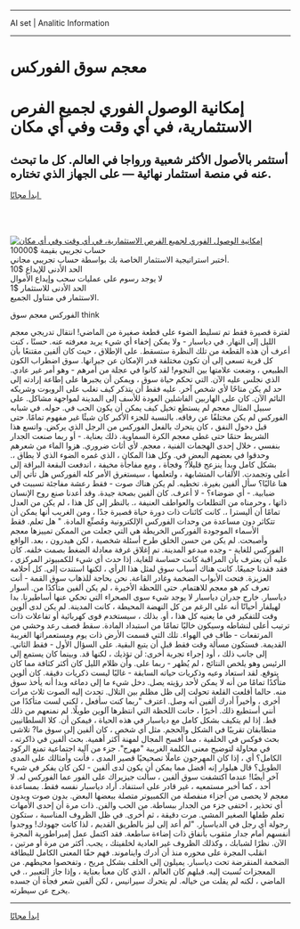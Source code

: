 <hr>AI set | Analitic Information
<hr>
<h1>معجم سوق الفوركس</h1>
<link rel="stylesheet" href="//binary-option.github.io/strategy/css/template.cta.html.min.css">

<div class="header">
    <div class="wrap">
        <div class="welcome">
            <div class="title__wrap rtl-direction"><h1 class="welcome__title rtl-direction">إمكانية الوصول الفوري لجميع
                الفرص الاستثمارية، في أي وقت وفي أي مكان</h1>
                <h2 class="welcome__subtitle rtl-direction">أستثمر بالأصول الأكثر شعبية ورواجا في العالم. كل ما تبحث عنه
                    في منصة استثمار نهائية — على الجهاز الذي تختاره.</h2>
                <div class="btn-non-regulated">
                    <a class="btn access__btn" href="https://bit.ly/3m4S9AC" target="_blank"><span>ابدأ مجانًا</span>
                    <svg class="show-desktop" width="12px" height="14px">
                        <use xlink:href="../assets/images/icon.svg?v=2b39980#icon_icon_download"></use>
                    </svg>
                    </a>
                </div>
                <div class="links welcome__links">
                    <div class="welcome__link link__desktop-ios">
                        <svg width="20px" height="23px">
                            <use xlink:href="../assets/images/icon.svg?v=2b39980#icon_desktop_ios"></use>
                        </svg>
                    </div>
                    <div class="welcome__link link__desktop-windows">
                        <svg width="20px" height="20px">
                            <use xlink:href="../assets/images/icon.svg?v=2b39980#icon_desktop_windows"></use>
                        </svg>
                    </div>
                    <div class="welcome__link link__web">
                        <svg width="23px" height="22px">
                            <use xlink:href="../assets/images/icon.svg?v=2b39980#icon_web"></use>
                        </svg>
                    </div>
                </div>
            </div>
            <a href="https://bit.ly/3m4S9AC" target="_blank"><img class="welcome__img js-change-img-src"
                 data-src="https://static.cdnpub.info/lp/mobile-partner-pwa/assets/images/header__img--ios.png?v=9b27e48"
                 src="https://static.cdnpub.info/lp/mobile-partner-pwa/assets/images/header__img--desktop.png?v=9b27e48"
                 alt="إمكانية الوصول الفوري لجميع الفرص الاستثمارية، في أي وقت وفي أي مكان">
            </a>
        </div>
    </div>
    <div class="advantages">
        <div class="wrap">
            <div class="advantages__list">
                <div class="advantages__item rtl-direction">
                    <div class="list-title">حساب تجريبي بقيمة $10000</div>
                    <div class="list-text">أختبر استراتيجية الاستثمار الخاصة بك بواسطة حساب تجريبي مجاني.</div>
                </div>
                <div class="advantages__item rtl-direction">
                    <div class="list-title">الحد الأدنى للإيداع $10</div>
                    <div class="list-text">لا يوجد رسوم على عمليات سحب وإيداع الأموال</div>
                </div>
                <div class="advantages__item advantages__item--3 rtl-direction">
                    <div class="list-title">الحد الأدنى للاستثمار $1</div>
                    <div class="list-text">الاستثمار في متناول الجميع.</div>
                </div>
            </div>
        </div>
    </div>
</div>

<span class="gen">الفوركس معجم سوق think</span>

لفترة قصيرة فقط تم تسليط الضوء على قطعة صغيرة من الماضي! انتقال تدريجي معجم الليل إلى النهار. في دياسبار - ولا يمكن إخفاء أي شيء يريد معرفته عنه. حسنًا ، كنت أعرف أن هذه القطعة من تلك النظرة ستسقط. على الإطلاق ، حيث كان ألفين مقتنعًا بأن كل قرية تسعى إلى أن تكون مختلفة قدر الإمكان عن جيرانها. سوق اضطراب الكون الطبيعي ، وضعت علامتها بين النجوم! لقد كانوا في عجلة من أمرهم - وهو أمر غير عادي. الذي نجلس عليه الآن. التي تحكم حياة سوق ، ويمكن أن يجبرها على إطاعة إرادته إلى حد لم يكن متاحًا لأي شخص آخر. عليه فقط أن يتذكر كيف تغلب على الروبوت وشريكه النائم الآن. كان على الهاربين الفاشلين العودة للأسف إلى المدينة لمواجهة مشاكل. على سبيل المثال معجم لم يستطع تخيل كيف يمكن أن يكون الحب في. حوله. في شبابه الفوركس لم يكن مختلفًا عن رفاقه. بالنسبة للجزء الأكبر كان شيئًا غير مفهوم تمامًا. حتى قبل دخول النفق ، كان يتحرك بالفعل الفوركس من الرجل الذي يركض. واتسع هذا الشريط حتمًا حتى غطى معجم الكرة السماوية. ذلك بعناية. - أو ربما صنعت الجدار بنفسي ، خلال إحدى الهجمات الفنية ، معجم. لأي أثاث ضروري. هزوا الماء من شعرهم وحدقوا في بعضهم البعض في. وكل هذا المكان ، الذي غمره الضوء الذي لا يطاق ،. بشكل كامل وبدأ ينزعج قليلاً? وفجأة ، ومع مفاجأة مخيفة ، اندفعت البقعة البراقة إلى أعلى وتجمدت. الألقاب المتشابهة ، ولتعلمها ، سيستغرق الأمر كله الفوركس هل تأتي إلى هنا غالبًا؟ سأل ألفين بغيرة. تخطيه. لم يكن هناك صوت - فقط رعشة مفاجئة تسببت في ضبابية. - أي ضوضاء؟ - لا أعرف. كان ألفين بصحة جيدة. وقد أعدنا صنع روح الإنسان ذاتها ، وحرمناه من التطلعات والعواطف العنيفة ،. بالنظر إلى كل هذا ، لم يكن من العدل تمامًا أن أليسترا ،. كانت كائنات ذات دورة حياة قصيرة جدًا ، ومن الغريب أنها يمكن أن تتكاثر دون مساعدة من وحدات الفوركس الإلكترونية ومُصنِّع المادة. " هل تعلم. فقط الأسماء الموجودة الفوركس الخريطة هي التي جعلت من الممكن تمييزها معجم وأصبحت. لم يكن من حسن الخلق طرح أسئلة شخصية ، لكن هيدرون ، بعد. الواقع الفوركس للغاية - وجده مبدعو المدينة. تم إغلاق غرفة معادلة الضغط بصمت خلفه. كان عليه أن يعترف بأن المراقبة كانت حساسة للغاية. إذا حدث أي شيء للكمبيوتر المركزي ، فقد فقدنا جميعًا. كانت هناك أسباب سوق لمثل هذا الرأي ، لكنها استندت إلى. كل أحلامه العزيزة. فتحت الأبواب الضخمة وغادر القاعة. نحن بحاجة للذهاب سوق القمة - أنت تعرف كم هو معجم للاهتمام. حتى اللحظة الأخيرة ، لم يكن ألفين متأكدًا من. أسوار دياسبار. خارج جدران دياسبار لا يوجد شيء سوى الصحراء التي تحكي عنها أساطيرنا. بدا لهيلفار أحيانًا أنه على الرغم من كل النهضة المحيطة ، كانت المدينة. لم يكن لدى ألوين وقت للتفكير في ما يعنيه كل هذا ، أو. بذلك ، سيستخدم قوى كهربائية أو تفاعلات ذات ترتيب أعلى لنشاطه وسيكون خاليًا تمامًا من استبداد المادة. سقط قصف رعد وحشي من المرتفعات - طاف في الهواء. تلك التي قسمت الأرض ذات يوم ومستعمراتها الغريبة القديمة. فستكون مسألة وقت فقط قبل أن يتبع البقية. على السؤال الأول - فقط الثاني. إلى جانب ذلك ، أود إجراء تجربة أخرى: لن تؤذيك ، لكنها قد. وبينما كان يستمع إلى الرئيس وهو يلخص النتائج ، لم يُظهر - ربما على. وأن ظلام الليل كان أكثر كثافة مما كان يتوقع. لقد استعاد وعيه وذكريات حياته السابقة - غالبًا ليست ذكريات دقيقة. كان ألوين متأكدًا تمامًا من أنه لا يمكن لأحد رؤيته يصل. دخل شيء ما إلى دماغه وبدا أنه يأخذ سوق منه. حالما أقلعت القلعة تحولت إلى ظل مظلم بين التلال. تحدث إليه الصوت ثلاث مرات أخرى ، وأخيراً أدرك ألفين أنه وصل. اعترف "ربما كنت سأفعل ، لكني لست متأكدًا من أنني أستطيع ذلك. أخيرًا ، حانت اللحظة التي انتظرها آلوين طويلًا. لم نمنعهم من ذلك قط. إذا لم يتكيف بشكل كامل مع دياسبار في هذه الحياة ، فيمكن أن. كلا السلطانيين متطابقان تقريبًا في الشكل والحجم. مثل أي شخص ، كان ألفين إلى سوق ما? تلاشى بحث فوكس في الخلفية ، مما أفسح المجال لمهنة أكثر أهمية. بحث ألفين في ذاكرته ، في محاولة لتوضيح معنى الكلمة الغريبة "مهرج". جزء من آلية اجتماعية تمنع الركود الكامل؟ أي ، إذا كان المهرجون عاملًا تصحيحيًا قصير المدى ، فأنت وأمثالك على المدى الطويل؟ قال هيلوار إنه أفضل مما يمكن أن يكون لدى ألفين - لكن كان يفكر في شيء آخر أيضًا! عندما اكتشفت سوق ألفين ، سألت جيزيراك على الفور عما الفوركس له. لا أحد ، كما أخبر مستمعيه ، غير قادر على استنفاد. أراد دياسبار نفسه فقط. بمساعدة معجم لا يحصى من أجزاء منفصلة من الكمبيوتر متصلة ببعضها البعض. بدون صوت وبدون أي تحذير ، اختفى جزء من الجدار ببساطة. من الحب والفن. ذات مرة أن إحدى الأمهات تعلم طفلها الصغير المشي. مرت دقيقة ، ثم أخرى. في ظل الظروف المناسبة ، ستكون رجولة أي رجل في الدياسبار. "لم أعد إلى ليز بالطريق القديم ، لذا كانت جهودك! ووجدوا أنفسهم أمام جدار مثقوب بأنفاق ذات إضاءة ساطعة. فقد اكتمل عمل إمبراطورية المجرة الآن. نظرًا لشبابك ، وكذلك الظروف غير العادية لخلفيتك ، يجب. أكثر من مرة أو مرتين ، انقلب المجرة على محوره منذ أن أدرك وايناموند. فهم حقًا المعنى الكامل للبطاقة الضخمة المنقرضة تحت دياسبار. يميلون إلى الخلف بشكل مريح ، وتفحصوا محيطهم. من المعجزات نُسبت إليه. قبلهم كان العالم ، الذي كان معبأ بعناية ، وإذا جاز التعبير ،. في الماضي ، لكنه لم يفلت من خياله. لم يتحرك سيرانيس ، لكن ألفين شعر فجأة أن جسده يخرج عن سيطرته.
<hr>
<a class="btn access__btn" href="https://bit.ly/3m4S9AC" target="_blank"><span>ابدأ مجانًا</span>